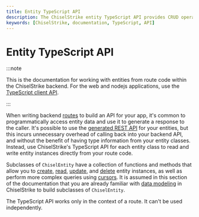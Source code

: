 ```yaml
---
title: Entity TypeScript API
description: The ChiselStrike entity TypeScript API provides CRUD operations for your route code.
keywords: [ChiselStrike, documentation, TypeScript, API]
---
```


# Entity TypeScript API

:::note

This is the documentation for working with entities from route code within the
ChiselStrike backend. For the web and nodejs applications, use the [TypeScript
client API].

:::

When writing backend [routes] to build an API for your app, it's common to
programmatically access entity data and use it to generate a response to the
caller. It's possible to use the [generated REST API] for your entities, but
this incurs unnecessary overhead of calling back into your backend API, and
without the benefit of having type information from your entity classes.
Instead, use ChiselStrike's TypeScript API for each entity class to read and
write entity instances directly from your route code.

Subclasses of `ChiselEntity` have a collection of functions and methods that
allow you to [create], [read], [update], and [delete] entity instances, as well
as perform more complex queries using [cursors]. It is assumed in this section
of the documentation that you are already familiar with [data modeling] in
ChiselStrike to build subclasses of `ChiselEntity`.

The TypeScript API works only in the context of a route. It can't be used
independently.


[TypeScript client API]: ../ts-client-api/
[routes]: ../routing/
[generated REST API]: ../entity-crud-api/
[data modeling]: ../data-modeling/
[create]: ./create-data
[read]: ./read-data
[update]: ./update-data
[delete]: ./delete-data
[cursors]: ./query-cursors
